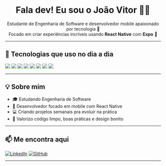 <h1 align="center">Fala dev! Eu sou o João Vitor 👨‍💻</h1>

<p align="center">
  Estudante de Engenharia de Software e desenvolvedor mobile apaixonado por tecnologia 🚀<br>
  Focado em criar experiências incríveis usando <strong>React Native</strong> com <strong>Expo</strong> 📱
</p>

---

## 🚀 Tecnologias que uso no dia a dia

<p align="left">
  <img src="https://img.shields.io/badge/React_Native-20232A?style=for-the-badge&logo=react&logoColor=61DAFB"/>
  <img src="https://img.shields.io/badge/Expo-000020?style=for-the-badge&logo=expo&logoColor=white"/>
  <img src="https://img.shields.io/badge/HTML5-E34F26?style=for-the-badge&logo=html5&logoColor=white"/>
  <img src="https://img.shields.io/badge/CSS3-1572B6?style=for-the-badge&logo=css3&logoColor=white"/>
  <img src="https://img.shields.io/badge/JavaScript-F7DF1E?style=for-the-badge&logo=javascript&logoColor=black"/>
  <img src="https://img.shields.io/badge/Figma-F24E1E?style=for-the-badge&logo=figma&logoColor=white"/>
  <img src="https://img.shields.io/badge/Git-F05032?style=for-the-badge&logo=git&logoColor=white"/>
  <img src="https://img.shields.io/badge/Firebase-FFCA28?style=for-the-badge&logo=firebase&logoColor=black"/>
</p>

---

## 💡 Sobre mim

- 🎓 Estudando Engenharia de Software  
- 📱 Desenvolvedor focado em mobile com React Native   
- 💻 Criando projetos semanais pra evoluir na prática  
- 🧠 Valorizo código limpo, boas práticas e design bonito  

---

## 📫 Me encontra aqui

[![LinkedIn](https://img.shields.io/badge/-LinkedIn-0A66C2?style=for-the-badge&logo=linkedin&logoColor=white)](https://www.linkedin.com/in/joão-vitor-72394b258/)
[![GitHub](https://img.shields.io/badge/-GitHub-000?style=for-the-badge&logo=github&logoColor=white)](https://github.com/devjoaovofc)

---
